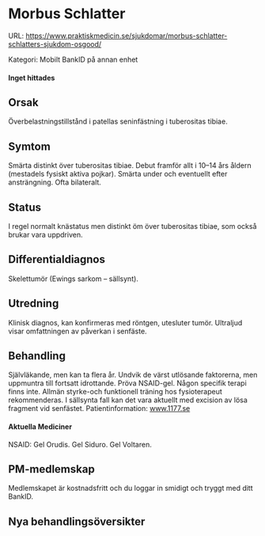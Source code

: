 # Morbus Schlatter

URL: https://www.praktiskmedicin.se/sjukdomar/morbus-schlatter-schlatters-sjukdom-osgood/



Kategori: Mobilt BankID på annan enhet

#### Inget hittades

## Orsak

Överbelastningstillstånd i patellas seninfästning i tuberositas tibiae.

## Symtom

Smärta distinkt över tuberositas tibiae. Debut framför allt i 10–14 års åldern (mestadels fysiskt aktiva pojkar). Smärta under och eventuellt efter ansträngning. Ofta bilateralt.

## Status

I regel normalt knästatus men distinkt öm över tuberositas tibiae, som också brukar vara uppdriven.

## Differentialdiagnos

Skelettumör (Ewings sarkom – sällsynt).

## Utredning

Klinisk diagnos, kan konfirmeras med röntgen, utesluter tumör. Ultraljud visar omfattningen av påverkan i senfäste.

## Behandling

Självläkande, men kan ta flera år. Undvik de värst utlösande faktorerna, men uppmuntra till fortsatt idrottande. Pröva NSAID-gel. Någon specifik terapi finns inte. Allmän styrke-och funktionell träning hos fysioterapeut rekommenderas. I sällsynta fall kan det vara aktuellt med excision av lösa fragment vid senfästet.
Patientinformation: www.1177.se

#### Aktuella Mediciner

NSAID: Gel Orudis. Gel Siduro. Gel Voltaren.

## PM-medlemskap

Medlemskapet är kostnadsfritt och du loggar in smidigt och tryggt med ditt BankID.

## Nya behandlingsöversikter

